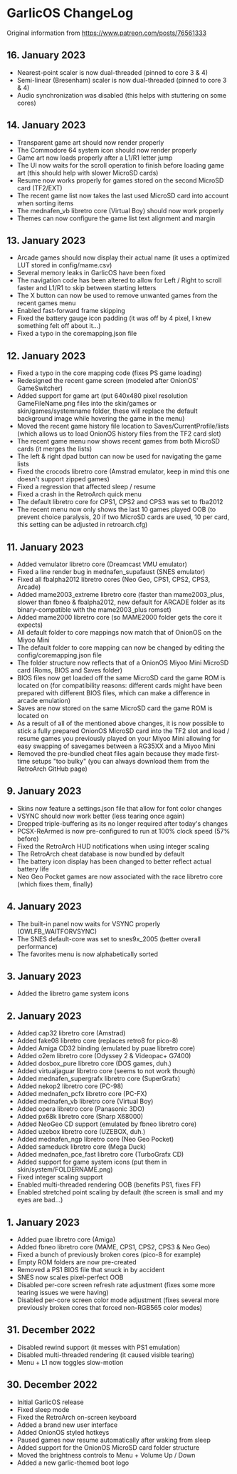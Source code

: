 # GarlicOS ChangeLog

Original information from https://www.patreon.com/posts/76561333

## 16. January 2023

- Nearest-point scaler is now dual-threaded (pinned to core 3 & 4)
- Semi-linear (Bresenham) scaler is now dual-threaded (pinned to core 3 & 4)
- Audio synchronization was disabled (this helps with stuttering on some cores)

## 14. January 2023

- Transparent game art should now render properly
- The Commodore 64 system icon should now render properly
- Game art now loads properly after a L1/R1 letter jump
- The UI now waits for the scroll operation to finish before loading game art (this should help with slower MicroSD cards)
- Resume now works properly for games stored on the second MicroSD card (TF2/EXT)
- The recent game list now takes the last used MicroSD card into account when sorting items
- The mednafen_vb libretro core (Virtual Boy) should now work properly
- Themes can now configure the game list text alignment and margin

## 13. January 2023

- Arcade games should now display their actual name (it uses a optimized LUT stored in config/mame.csv)
- Several memory leaks in GarlicOS have been fixed
- The navigation code has been altered to allow for Left / Right to scroll faster and L1/R1 to skip between starting letters
- The X button can now be used to remove unwanted games from the recent games menu
- Enabled fast-forward frame skipping
- Fixed the battery gauge icon padding (it was off by 4 pixel, I knew something felt off about it...)
- Fixed a typo in the coremapping.json file

## 12. January 2023

- Fixed a typo in the core mapping code (fixes PS game loading)
- Redesigned the recent game screen (modeled after OnionOS' GameSwitcher)
- Added support for game art (put 640x480 pixel resolution GameFileName.png files into the skin/games or skin/games/systemname folder, these will replace the default background image while hovering the game in the menu)
- Moved the recent game history file location to Saves/CurrentProfile/lists (which allows us to load OnionOS history files from the TF2 card slot)
- The recent game menu now shows recent games from both MicroSD cards (it merges the lists)
- The left & right dpad button can now be used for navigating the game lists
- Fixed the crocods libretro core (Amstrad emulator, keep in mind this one doesn't support zipped games)
- Fixed a regression that affected sleep / resume
- Fixed a crash in the RetroArch quick menu
- The default libretro core for CPS1, CPS2 and CPS3 was set to fba2012
- The recent menu now only shows the last 10 games played OOB (to prevent choice paralysis, 20 if two MicroSD cards are used, 10 per card, this setting can be adjusted in retroarch.cfg)

## 11. January 2023

- Added vemulator libretro core (Dreamcast VMU emulator)
- Fixed a line render bug in mednafen_supafaust (SNES emulator)
- Fixed all fbalpha2012 libretro cores (Neo Geo, CPS1, CPS2, CPS3, Arcade)
- Added mame2003_extreme libretro core (faster than mame2003_plus, slower than fbneo & fbalpha2012, new default for ARCADE folder as its binary-compatible with the mame2003_plus romset)
- Added mame2000 libretro core (so MAME2000 folder gets the core it expects)
- All default folder to core mappings now match that of OnionOS on the Miyoo Mini
- The default folder to core mapping can now be changed by editing the config/coremapping.json file
- The folder structure now reflects that of a OnionOS Miyoo Mini MicroSD card (Roms, BIOS and Saves folder)
- BIOS files now get loaded off the same MicroSD card the game ROM is located on (for compatibility reasons: different cards might have been prepared with different BIOS files, which can make a difference in arcade emulation)
- Saves are now stored on the same MicroSD card the game ROM is located on
- As a result of all of the mentioned above changes, it is now possible to stick a fully prepared OnionOS MicroSD card into the TF2 slot and load / resume games you previously played on your Miyoo Mini allowing for easy swapping of savegames between a RG35XX and a Miyoo Mini
- Removed the pre-bundled cheat files again because they made first-time setups "too bulky" (you can always download them from the RetroArch GitHub page)

## 9. January 2023

- Skins now feature a settings.json file that allow for font color changes
- VSYNC should now work better (less tearing once again)
- Dropped triple-buffering as its no longer required after today's changes
- PCSX-ReArmed is now pre-configured to run at 100% clock speed (57% before)
- Fixed the RetroArch HUD notifications when using integer scaling
- The RetroArch cheat database is now bundled by default
- The battery icon display has been changed to better reflect actual battery life
- Neo Geo Pocket games are now associated with the race libretro core (which fixes them, finally)

## 4. January 2023

- The built-in panel now waits for VSYNC properly (OWLFB_WAITFORVSYNC)
- The SNES default-core was set to snes9x_2005 (better overall performance)
- The favorites menu is now alphabetically sorted

## 3. January 2023

- Added the libretro game system icons

## 2. January 2023

- Added cap32 libretro core (Amstrad)
- Added fake08 libretro core (replaces retro8 for pico-8)
- Added Amiga CD32 binding (emulated by puae libretro core)
- Added o2em libretro core (Odyssey 2 & Videopac+ G7400)
- Added dosbox_pure libretro core (DOS games, duh.)
- Added virtualjaguar libretro core (seems to not work though)
- Added mednafen_supergrafx libretro core (SuperGrafx)
- Added nekop2 libretro core (PC-98)
- Added mednafen_pcfx libretro core (PC-FX)
- Added mednafen_vb libretro core (Virtual Boy)
- Added opera libretro core (Panasonic 3DO)
- Added px68k libretro core (Sharp X68000)
- Added NeoGeo CD support (emulated by fbneo libretro core)
- Added uzebox libretro core (UZEBOX, duh.)
- Added mednafen_ngp libretro core (Neo Geo Pocket)
- Added sameduck libretro core (Mega Duck)
- Added mednafen_pce_fast libretro core (TurboGrafx CD)
- Added support for game system icons (put them in skin/system/FOLDERNAME.png)
- Fixed integer scaling support
- Enabled multi-threaded rendering OOB (benefits PS1, fixes FF)
- Enabled stretched point scaling by default (the screen is small and my eyes are bad...)

## 1. January 2023

- Added puae libretro core (Amiga)
- Added fbneo libretro core (MAME, CPS1, CPS2, CPS3 & Neo Geo)
- Fixed a bunch of previously broken cores (pico-8 for example)
- Empty ROM folders are now pre-created
- Removed a PS1 BIOS file that snuck in by accident
- SNES now scales pixel-perfect OOB
- Disabled per-core screen refresh rate adjustment (fixes some more tearing issues we were having)
- Disabled per-core screen color mode adjustment (fixes several more previously broken cores that forced non-RGB565 color modes)

## 31. December 2022

- Disabled rewind support (it messes with PS1 emulation)
- Disabled multi-threaded rendering (it caused visible tearing)
- Menu + L1 now toggles slow-motion

## 30. December 2022

- Initial GarlicOS release
- Fixed sleep mode
- Fixed the RetroArch on-screen keyboard
- Added a brand new user interface
- Added OnionOS styled hotkeys
- Paused games now resume automatically after waking from sleep
- Added support for the OnionOS MicroSD card folder structure
- Moved the brightness controls to Menu + Volume Up / Down
- Added a new garlic-themed boot logo
